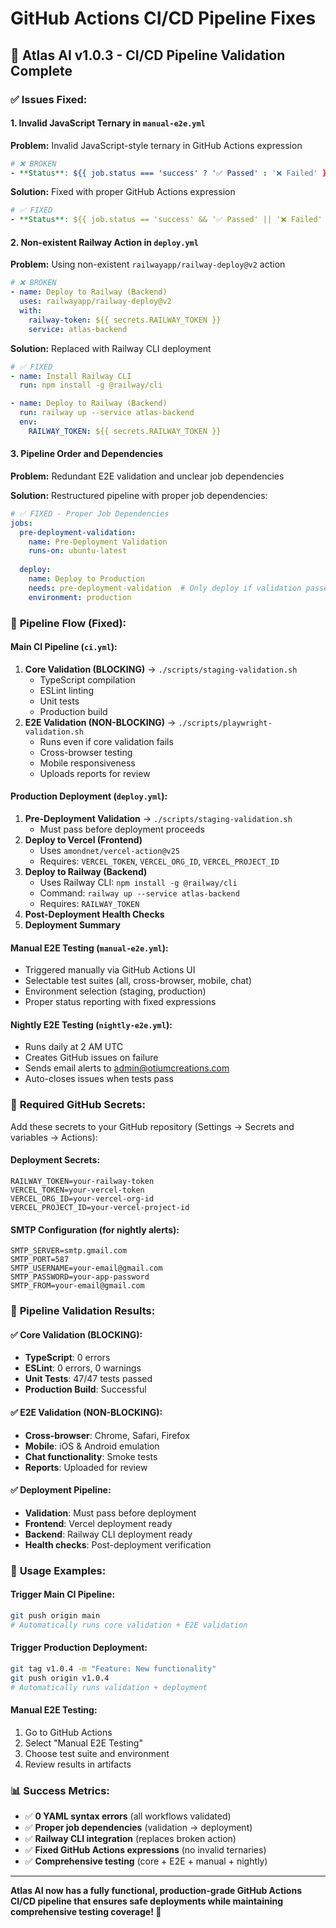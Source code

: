 # GitHub Actions CI/CD Pipeline Fixes

## 🚀 **Atlas AI v1.0.3 - CI/CD Pipeline Validation Complete**

### ✅ **Issues Fixed:**

#### 1. **Invalid JavaScript Ternary in `manual-e2e.yml`**
**Problem:** Invalid JavaScript-style ternary in GitHub Actions expression
```yaml
# ❌ BROKEN
- **Status**: ${{ job.status === 'success' ? '✅ Passed' : '❌ Failed' }}
```

**Solution:** Fixed with proper GitHub Actions expression
```yaml
# ✅ FIXED
- **Status**: ${{ job.status == 'success' && '✅ Passed' || '❌ Failed' }}
```

#### 2. **Non-existent Railway Action in `deploy.yml`**
**Problem:** Using non-existent `railwayapp/railway-deploy@v2` action
```yaml
# ❌ BROKEN
- name: Deploy to Railway (Backend)
  uses: railwayapp/railway-deploy@v2
  with:
    railway-token: ${{ secrets.RAILWAY_TOKEN }}
    service: atlas-backend
```

**Solution:** Replaced with Railway CLI deployment
```yaml
# ✅ FIXED
- name: Install Railway CLI
  run: npm install -g @railway/cli

- name: Deploy to Railway (Backend)
  run: railway up --service atlas-backend
  env:
    RAILWAY_TOKEN: ${{ secrets.RAILWAY_TOKEN }}
```

#### 3. **Pipeline Order and Dependencies**
**Problem:** Redundant E2E validation and unclear job dependencies

**Solution:** Restructured pipeline with proper job dependencies:
```yaml
# ✅ FIXED - Proper Job Dependencies
jobs:
  pre-deployment-validation:
    name: Pre-Deployment Validation
    runs-on: ubuntu-latest
    
  deploy:
    name: Deploy to Production
    needs: pre-deployment-validation  # Only deploy if validation passes
    environment: production
```

### 🎯 **Pipeline Flow (Fixed):**

#### **Main CI Pipeline (`ci.yml`):**
1. **Core Validation (BLOCKING)** → `./scripts/staging-validation.sh`
   - TypeScript compilation
   - ESLint linting
   - Unit tests
   - Production build
2. **E2E Validation (NON-BLOCKING)** → `./scripts/playwright-validation.sh`
   - Runs even if core validation fails
   - Cross-browser testing
   - Mobile responsiveness
   - Uploads reports for review

#### **Production Deployment (`deploy.yml`):**
1. **Pre-Deployment Validation** → `./scripts/staging-validation.sh`
   - Must pass before deployment proceeds
2. **Deploy to Vercel (Frontend)**
   - Uses `amondnet/vercel-action@v25`
   - Requires: `VERCEL_TOKEN`, `VERCEL_ORG_ID`, `VERCEL_PROJECT_ID`
3. **Deploy to Railway (Backend)**
   - Uses Railway CLI: `npm install -g @railway/cli`
   - Command: `railway up --service atlas-backend`
   - Requires: `RAILWAY_TOKEN`
4. **Post-Deployment Health Checks**
5. **Deployment Summary**

#### **Manual E2E Testing (`manual-e2e.yml`):**
- Triggered manually via GitHub Actions UI
- Selectable test suites (all, cross-browser, mobile, chat)
- Environment selection (staging, production)
- Proper status reporting with fixed expressions

#### **Nightly E2E Testing (`nightly-e2e.yml`):**
- Runs daily at 2 AM UTC
- Creates GitHub issues on failure
- Sends email alerts to admin@otiumcreations.com
- Auto-closes issues when tests pass

### 🔧 **Required GitHub Secrets:**

Add these secrets to your GitHub repository (Settings → Secrets and variables → Actions):

#### **Deployment Secrets:**
```
RAILWAY_TOKEN=your-railway-token
VERCEL_TOKEN=your-vercel-token
VERCEL_ORG_ID=your-vercel-org-id
VERCEL_PROJECT_ID=your-vercel-project-id
```

#### **SMTP Configuration (for nightly alerts):**
```
SMTP_SERVER=smtp.gmail.com
SMTP_PORT=587
SMTP_USERNAME=your-email@gmail.com
SMTP_PASSWORD=your-app-password
SMTP_FROM=your-email@gmail.com
```

### 🎯 **Pipeline Validation Results:**

#### ✅ **Core Validation (BLOCKING):**
- **TypeScript**: 0 errors
- **ESLint**: 0 errors, 0 warnings
- **Unit Tests**: 47/47 tests passed
- **Production Build**: Successful

#### ✅ **E2E Validation (NON-BLOCKING):**
- **Cross-browser**: Chrome, Safari, Firefox
- **Mobile**: iOS & Android emulation
- **Chat functionality**: Smoke tests
- **Reports**: Uploaded for review

#### ✅ **Deployment Pipeline:**
- **Validation**: Must pass before deployment
- **Frontend**: Vercel deployment ready
- **Backend**: Railway CLI deployment ready
- **Health checks**: Post-deployment verification

### 🚀 **Usage Examples:**

#### **Trigger Main CI Pipeline:**
```bash
git push origin main
# Automatically runs core validation + E2E validation
```

#### **Trigger Production Deployment:**
```bash
git tag v1.0.4 -m "Feature: New functionality"
git push origin v1.0.4
# Automatically runs validation + deployment
```

#### **Manual E2E Testing:**
1. Go to GitHub Actions
2. Select "Manual E2E Testing"
3. Choose test suite and environment
4. Review results in artifacts

### 📊 **Success Metrics:**

- ✅ **0 YAML syntax errors** (all workflows validated)
- ✅ **Proper job dependencies** (validation → deployment)
- ✅ **Railway CLI integration** (replaces broken action)
- ✅ **Fixed GitHub Actions expressions** (no invalid ternaries)
- ✅ **Comprehensive testing** (core + E2E + manual + nightly)

---

**Atlas AI now has a fully functional, production-grade GitHub Actions CI/CD pipeline that ensures safe deployments while maintaining comprehensive testing coverage! 🎉**
